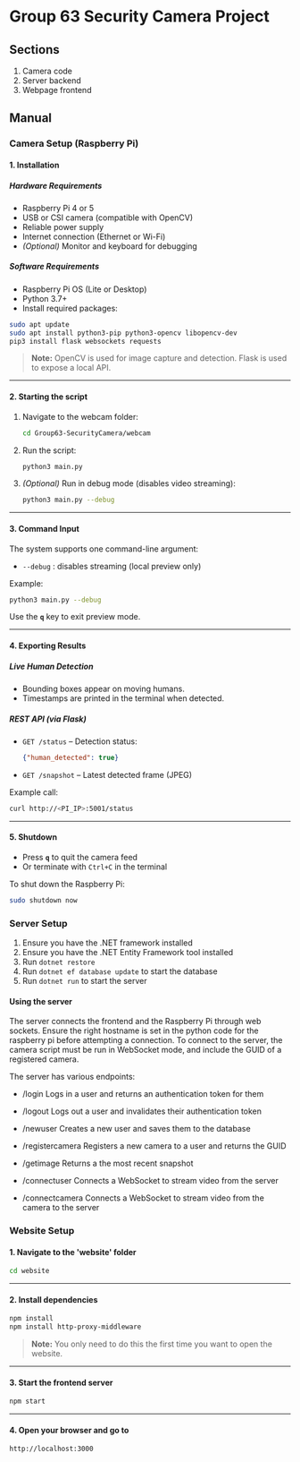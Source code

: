 # Group 63 Security Camera Project

## Sections

1. Camera code
2. Server backend
3. Webpage frontend

## Manual

### Camera Setup (Raspberry Pi)

#### 1. Installation

##### Hardware Requirements
- Raspberry Pi 4 or 5
- USB or CSI camera (compatible with OpenCV)
- Reliable power supply
- Internet connection (Ethernet or Wi-Fi)
- *(Optional)* Monitor and keyboard for debugging

##### Software Requirements
- Raspberry Pi OS (Lite or Desktop)
- Python 3.7+
- Install required packages:

```bash
sudo apt update
sudo apt install python3-pip python3-opencv libopencv-dev
pip3 install flask websockets requests
```

> **Note:** OpenCV is used for image capture and detection. Flask is used to expose a local API.

---

#### 2. Starting the script

1. Navigate to the webcam folder:
    ```bash
    cd Group63-SecurityCamera/webcam
    ```

2. Run the script:
    ```bash
    python3 main.py
    ```

3. *(Optional)* Run in debug mode (disables video streaming):
    ```bash
    python3 main.py --debug
    ```

---

#### 3. Command Input

The system supports one command-line argument:

- `--debug` : disables streaming (local preview only)

Example:
```bash
python3 main.py --debug
```

Use the **`q`** key to exit preview mode.

---

#### 4. Exporting Results

##### Live Human Detection
- Bounding boxes appear on moving humans.
- Timestamps are printed in the terminal when detected.

##### REST API (via Flask)
- `GET /status` – Detection status:
    ```json
    {"human_detected": true}
    ```
- `GET /snapshot` – Latest detected frame (JPEG)

Example call:
```bash
curl http://<PI_IP>:5001/status
```

---

#### 5. Shutdown
- Press **`q`** to quit the camera feed
- Or terminate with `Ctrl+C` in the terminal

To shut down the Raspberry Pi:
```bash
sudo shutdown now
```



### Server Setup

1. Ensure you have the .NET framework installed
2. Ensure you have the .NET Entity Framework tool installed
3. Run `dotnet restore`
4. Run `dotnet ef database update` to start the database
5. Run `dotnet run` to start the server

#### Using the server

The server connects the frontend and the Raspberry Pi through web sockets.
Ensure the right hostname is set in the python code for the raspberry pi before attempting a connection.
To connect to the server, the camera script must be run in WebSocket mode, and include the GUID of a registered camera.

The server has various endpoints:

- /login                Logs in a user and returns an authentication token for them
- /logout               Logs out a user and invalidates their authentication token
- /newuser              Creates a new user and saves them to the database
- /registercamera       Registers a new camera to a user and returns the GUID
- /getimage             Returns a the most recent snapshot

- /connectuser          Connects a WebSocket to stream video from the server
- /connectcamera        Connects a WebSocket to stream video from the camera to the server

### Website Setup

#### 1. Navigate to the 'website' folder

```bash
cd website
```

---

#### 2. Install dependencies

```bash
npm install
npm install http-proxy-middleware
```
> **Note:** You only need to do this the first time you want to open the website.
---

#### 3. Start the frontend server

```bash
npm start
```

---

#### 4. Open your browser and go to

```bash
http://localhost:3000
```
